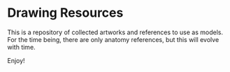 # Drawing Resources

This is a repository of collected artworks and references to use as models.  
For the time being, there are only anatomy references, but this will evolve with time.  

Enjoy!